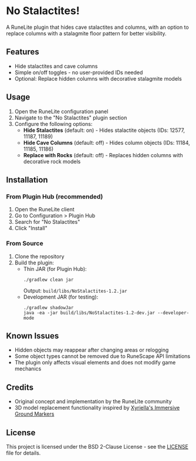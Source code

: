 # No Stalactites!

A RuneLite plugin that hides cave stalactites and columns, with an option to replace columns with a stalagmite floor pattern for better visibility.

## Features
- Hide stalactites and cave columns
- Simple on/off toggles - no user-provided IDs needed
- Optional: Replace hidden columns with decorative stalagmite models

## Usage
1. Open the RuneLite configuration panel
2. Navigate to the "No Stalactites" plugin section
3. Configure the following options:
   - **Hide Stalactites** (default: on) - Hides stalactite objects (IDs: 12577, 11187, 11189)
   - **Hide Cave Columns** (default: off) - Hides column objects (IDs: 11184, 11185, 11186)
   - **Replace with Rocks** (default: off) - Replaces hidden columns with decorative rock models

## Installation
### From Plugin Hub (recommended)
1. Open the RuneLite client
2. Go to Configuration > Plugin Hub
3. Search for "No Stalactites"
4. Click "Install"

### From Source
1. Clone the repository
2. Build the plugin:
   - Thin JAR (for Plugin Hub):
     ```
     ./gradlew clean jar
     ```
     Output: `build/libs/NoStalactites-1.2.jar`
   - Development JAR (for testing):
     ```
     ./gradlew shadowJar
     java -ea -jar build/libs/NoStalactites-1.2-dev.jar --developer-mode
     ```

## Known Issues
- Hidden objects may reappear after changing areas or relogging
- Some object types cannot be removed due to RuneScape API limitations
- The plugin only affects visual elements and does not modify game mechanics

## Credits
- Original concept and implementation by the RuneLite community
- 3D model replacement functionality inspired by [Xyriella's Immersive Ground Markers](https://github.com/Xyriella/Immersive-Ground-Markers)

## License
This project is licensed under the BSD 2-Clause License - see the [LICENSE](LICENSE) file for details.
